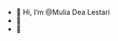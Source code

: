 - 👋 Hi, I’m @Mulia Dea Lestari
- 👀 
- 🌱

<!---
Mul101/Mul101 is a ✨ special ✨ repository because its `README.md` (this file) appears on your GitHub profile.
You can click the Preview link to take a look at your changes.
--->

